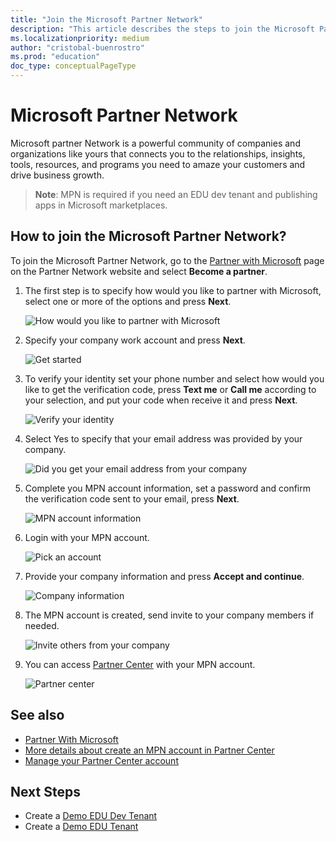 ```yaml
---
title: "Join the Microsoft Partner Network"
description: "This article describes the steps to join the Microsoft Partner Network."
ms.localizationpriority: medium
author: "cristobal-buenrostro"
ms.prod: "education"
doc_type: conceptualPageType
---
```


# Microsoft Partner Network

Microsoft partner Network is a powerful community of companies and organizations like yours that connects you to the relationships, insights, tools, resources, and programs you need to amaze your customers and drive business growth.

> **Note**: MPN is required if you need an EDU dev tenant and publishing apps in Microsoft marketplaces.

## How to join the Microsoft Partner Network?

To join the Microsoft Partner Network, go to the [Partner with Microsoft](https://partner.microsoft.com/) page on the Partner Network website and select **Become a partner**.

1. The first step is to specify how would you like to partner with Microsoft, select one or more of the options and press **Next**.

    ![How would you like to partner with Microsoft](./images/msgraph-onboarding/mpn-step1.png)

2. Specify your company work account and press **Next**.

    ![Get started](./images/msgraph-onboarding/mpn-step2.png)

3. To verify your identity set your phone number and select how would you like to get the verification code, press **Text me** or **Call me** according to your selection, and put your code when receive it and press **Next**.

    ![Verify your identity](./images/msgraph-onboarding/mpn-step3.png)

4. Select Yes to specify that your email address was provided by your company.

    ![Did you get your email address from your company](./images/msgraph-onboarding/mpn-step4.png)

5. Complete you MPN account information, set a password and confirm the verification code sent to your email, press **Next**.

    ![MPN account information](./images/msgraph-onboarding/mpn-step5.png)

6. Login with your MPN account.

    ![Pick an account](./images/msgraph-onboarding/mpn-step6.png)

7. Provide your company information and press **Accept and continue**.

    ![Company information](./images/msgraph-onboarding/mpn-step7.png)

8. The MPN account is created, send invite to your company members if needed.

    ![Invite others from your company](./images/msgraph-onboarding/mpn-step8.png)

9. You can access [Partner Center](https://partner.microsoft.com/) with your MPN account.

    ![Partner center](./images/msgraph-onboarding/mpn-step9.png)

## See also

- [Partner With Microsoft](https://docs.microsoft.com/partner-center/mpn-overview)
- [More details about create an MPN account in Partner Center](https://docs.microsoft.com/partner-center/mpn-create-a-partner-center-account)
- [Manage your Partner Center account](https://docs.microsoft.com/partner-center/partner-center-account-setup)

## Next Steps

- Create a [Demo EDU Dev Tenant](/graph/msgraph-onboarding-devtenant)
- Create a [Demo EDU Tenant](/graph/msgraph-onboarding-edutenant)
